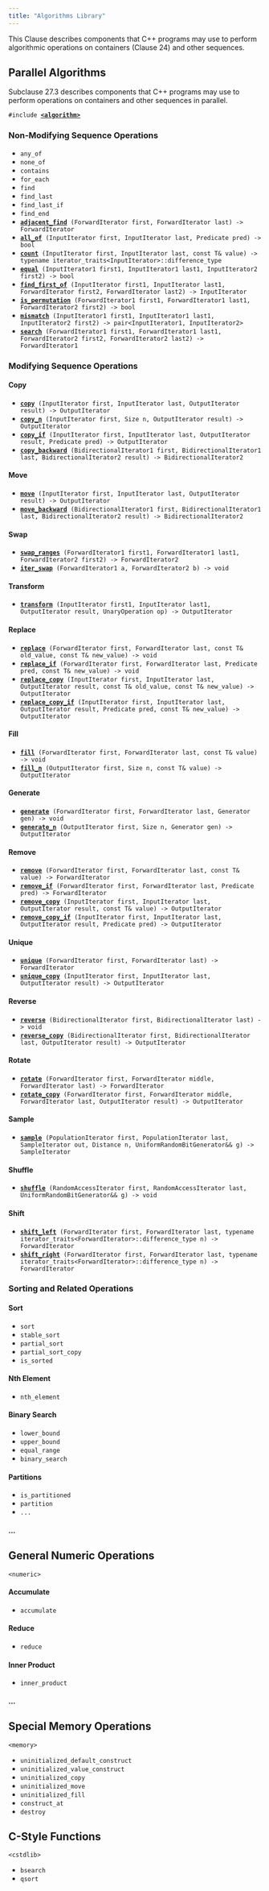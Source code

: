```yaml
---
title: "Algorithms Library"
---
```


This Clause describes components that C++ programs may use to perform
algorithmic operations on containers (Clause 24) and other sequences.

## Parallel Algorithms

Subclause 27.3 describes components that C++ programs may use to perform
operations on containers and other sequences in parallel.

`#include `[**`<algorithm>`**]()

### Non-Modifying Sequence Operations

- `any_of`
- `none_of`
- `contains`
- `for_each`
- `find`
- `find_last`
- `find_last_if`
- `find_end`
- [**`adjacent_find`**]()` (ForwardIterator first, ForwardIterator last) -> ForwardIterator`
- [**`all_of`**]()` (InputIterator first, InputIterator last, Predicate pred) -> bool`
- [**`count`**]()` (InputIterator first, InputIterator last, const T& value) -> typename iterator_traits<InputIterator>::difference_type`
- [**`equal`**]()` (InputIterator1 first1, InputIterator1 last1, InputIterator2 first2) -> bool`
- [**`find_first_of`**]()` (InputIterator first1, InputIterator last1, ForwardIterator first2, ForwardIterator last2) -> InputIterator`
- [**`is_permutation`**]()` (ForwardIterator1 first1, ForwardIterator1 last1, ForwardIterator2 first2) -> bool`
- [**`mismatch`**]()` (InputIterator1 first1, InputIterator1 last1, InputIterator2 first2) -> pair<InputIterator1, InputIterator2>`
- [**`search`**]()` (ForwardIterator1 first1, ForwardIterator1 last1, ForwardIterator2 first2, ForwardIterator2 last2) -> ForwardIterator1`

### Modifying Sequence Operations

#### Copy

- [**`copy`**]()` (InputIterator first, InputIterator last, OutputIterator result) -> OutputIterator`
- [**`copy_n`**]()` (InputIterator first, Size n, OutputIterator result) -> OutputIterator`
- [**`copy_if`**]()` (InputIterator first, InputIterator last, OutputIterator result, Predicate pred) -> OutputIterator`
- [**`copy_backward`**]()` (BidirectionalIterator1 first, BidirectionalIterator1 last, BidirectionalIterator2 result) -> BidirectionalIterator2`

#### Move

- [**`move`**]()` (InputIterator first, InputIterator last, OutputIterator result) -> OutputIterator`
- [**`move_backward`**]()` (BidirectionalIterator1 first, BidirectionalIterator1 last, BidirectionalIterator2 result) -> BidirectionalIterator2`

#### Swap

- [**`swap_ranges`**]()` (ForwardIterator1 first1, ForwardIterator1 last1, ForwardIterator2 first2) -> ForwardIterator2`
- [**`iter_swap`**]()` (ForwardIterator1 a, ForwardIterator2 b) -> void`

#### Transform

- [**`transform`**]()` (InputIterator first1, InputIterator last1, OutputIterator result, UnaryOperation op) -> OutputIterator`

#### Replace

- [**`replace`**]()` (ForwardIterator first, ForwardIterator last, const T& old_value, const T& new_value) -> void`
- [**`replace_if`**]()` (ForwardIterator first, ForwardIterator last, Predicate pred, const T& new_value) -> void`
- [**`replace_copy`**]()` (InputIterator first, InputIterator last, OutputIterator result, const T& old_value, const T& new_value) -> OutputIterator`
- [**`replace_copy_if`**]()` (InputIterator first, InputIterator last, OutputIterator result, Predicate pred, const T& new_value) -> OutputIterator`

#### Fill

- [**`fill`**]()` (ForwardIterator first, ForwardIterator last, const T& value) -> void`
- [**`fill_n`**]()` (OutputIterator first, Size n, const T& value) -> OutputIterator`

#### Generate

- [**`generate`**]()` (ForwardIterator first, ForwardIterator last, Generator gen) -> void`
- [**`generate_n`**]()` (OutputIterator first, Size n, Generator gen) -> OutputIterator`

#### Remove

- [**`remove`**]()` (ForwardIterator first, ForwardIterator last, const T& value) -> ForwardIterator`
- [**`remove_if`**]()` (ForwardIterator first, ForwardIterator last, Predicate pred) -> ForwardIterator`
- [**`remove_copy`**]()` (InputIterator first, InputIterator last, OutputIterator result, const T& value) -> OutputIterator`
- [**`remove_copy_if`**]()` (InputIterator first, InputIterator last, OutputIterator result, Predicate pred) -> OutputIterator`

#### Unique

- [**`unique`**]()` (ForwardIterator first, ForwardIterator last) -> ForwardIterator`
- [**`unique_copy`**]()` (InputIterator first, InputIterator last, OutputIterator result) -> OutputIterator`

#### Reverse

- [**`reverse`**]()` (BidirectionalIterator first, BidirectionalIterator last) -> void`
- [**`reverse_copy`**]()` (BidirectionalIterator first, BidirectionalIterator last, OutputIterator result) -> OutputIterator`

#### Rotate

- [**`rotate`**]()` (ForwardIterator first, ForwardIterator middle, ForwardIterator last) -> ForwardIterator`
- [**`rotate_copy`**]()` (ForwardIterator first, ForwardIterator middle, ForwardIterator last, OutputIterator result) -> OutputIterator`

#### Sample

- [**`sample`**]()` (PopulationIterator first, PopulationIterator last, SampleIterator out, Distance n, UniformRandomBitGenerator&& g) -> SampleIterator`

#### Shuffle

- [**`shuffle`**]()` (RandomAccessIterator first, RandomAccessIterator last, UniformRandomBitGenerator&& g) -> void`

#### Shift

- [**`shift_left`**]()` (ForwardIterator first, ForwardIterator last, typename iterator_traits<ForwardIterator>::difference_type n) -> ForwardIterator`
- [**`shift_right`**]()` (ForwardIterator first, ForwardIterator last, typename iterator_traits<ForwardIterator>::difference_type n) -> ForwardIterator`

### Sorting and Related Operations

#### Sort

- `sort`
- `stable_sort`
- `partial_sort`
- `partial_sort_copy`
- `is_sorted`

#### Nth Element

- `nth_element`

#### Binary Search

- `lower_bound`
- `upper_bound`
- `equal_range`
- `binary_search`

#### Partitions

- `is_partitioned`
- `partition`
- `...`

#### ...

## General Numeric Operations

`<numeric>`

#### Accumulate

- `accumulate`

#### Reduce

- `reduce`

#### Inner Product

- `inner_product`

#### ...

## Special Memory Operations

`<memory>`

- `uninitialized_default_construct`
- `uninitialized_value_construct`
- `uninitialized_copy`
- `uninitialized_move`
- `uninitialized_fill`
- `construct_at`
- `destroy`

## C-Style Functions

`<cstdlib>`

- `bsearch`
- `qsort`
